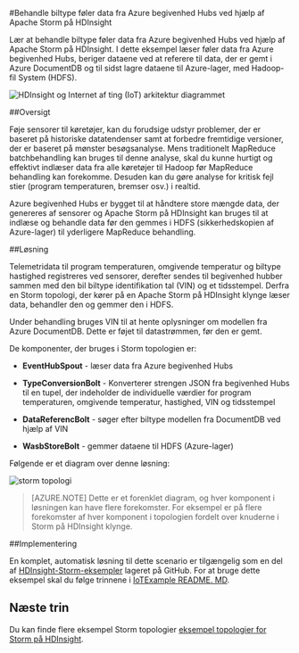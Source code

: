 <properties
 pageTitle="Behandle biltype føler data med Apache Storm på HDInsight | Microsoft Azure"
 description="Lær at behandle biltype føler data fra begivenhed Hubs ved hjælp af Apache Storm på HDInsight. Tilføje modeldata fra DocumentDB, og Gem output til lager."
 services="hdinsight,documentdb,notification-hubs"
 documentationCenter=""
 authors="Blackmist"
 manager="jhubbard"
 editor="cgronlun"/>

<tags
ms.service="hdinsight"
ms.devlang="java"
ms.topic="article"
ms.tgt_pltfrm="na"
ms.workload="big-data"
ms.date="08/23/2016"
ms.author="larryfr"/>

#<a name="process-vehicle-sensor-data-from-azure-event-hubs-using-apache-storm-on-hdinsight"></a>Behandle biltype føler data fra Azure begivenhed Hubs ved hjælp af Apache Storm på HDInsight

Lær at behandle biltype føler data fra Azure begivenhed Hubs ved hjælp af Apache Storm på HDInsight. I dette eksempel læser føler data fra Azure begivenhed Hubs, beriger dataene ved at referere til data, der er gemt i Azure DocumentDB og til sidst lagre dataene til Azure-lager, med Hadoop-fil System (HDFS).

![HDInsight og Internet af ting (IoT) arkitektur diagrammet](./media/hdinsight-storm-iot-eventhub-documentdb/iot.png)

##<a name="overview"></a>Oversigt

Føje sensorer til køretøjer, kan du forudsige udstyr problemer, der er baseret på historiske datatendenser samt at forbedre fremtidige versioner, der er baseret på mønster besøgsanalyse. Mens traditionelt MapReduce batchbehandling kan bruges til denne analyse, skal du kunne hurtigt og effektivt indlæser data fra alle køretøjer til Hadoop før MapReduce behandling kan forekomme. Desuden kan du gøre analyse for kritisk fejl stier (program temperaturen, bremser osv.) i realtid.

Azure begivenhed Hubs er bygget til at håndtere store mængde data, der genereres af sensorer og Apache Storm på HDInsight kan bruges til at indlæse og behandle data før den gemmes i HDFS (sikkerhedskopien af Azure-lager) til yderligere MapReduce behandling.

##<a name="solution"></a>Løsning

Telemetridata til program temperaturen, omgivende temperatur og biltype hastighed registreres ved sensorer, derefter sendes til begivenhed hubber sammen med den bil biltype identifikation tal (VIN) og et tidsstempel. Derfra en Storm topologi, der kører på en Apache Storm på HDInsight klynge læser data, behandler den og gemmer den i HDFS.

Under behandling bruges VIN til at hente oplysninger om modellen fra Azure DocumentDB. Dette er føjet til datastrømmen, før den er gemt.

De komponenter, der bruges i Storm topologien er:

* **EventHubSpout** - læser data fra Azure begivenhed Hubs

* **TypeConversionBolt** - Konverterer strengen JSON fra begivenhed Hubs til en tupel, der indeholder de individuelle værdier for program temperaturen, omgivende temperatur, hastighed, VIN og tidsstempel

* **DataReferencBolt** - søger efter biltype modellen fra DocumentDB ved hjælp af VIN

* **WasbStoreBolt** - gemmer dataene til HDFS (Azure-lager)

Følgende er et diagram over denne løsning:

![storm topologi](./media/hdinsight-storm-iot-eventhub-documentdb/iottopology.png)

> [AZURE.NOTE] Dette er et forenklet diagram, og hver komponent i løsningen kan have flere forekomster. For eksempel er på flere forekomster af hver komponent i topologien fordelt over knuderne i Storm på HDInsight klynge.

##<a name="implementation"></a>Implementering

En komplet, automatisk løsning til dette scenario er tilgængelig som en del af [HDInsight-Storm-eksempler](https://github.com/hdinsight/hdinsight-storm-examples) lageret på GitHub. For at bruge dette eksempel skal du følge trinnene i [IoTExample README. MD](https://github.com/hdinsight/hdinsight-storm-examples/blob/master/IotExample/README.md).

## <a name="next-steps"></a>Næste trin

Du kan finde flere eksempel Storm topologier [eksempel topologier for Storm på HDInsight](hdinsight-storm-example-topology.md).
